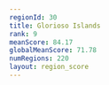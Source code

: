 ```yaml
---
regionId: 30
title: Glorioso Islands
rank: 9
meanScore: 84.17
globalMeanScore: 71.78
numRegions: 220
layout: region_score
---
```

